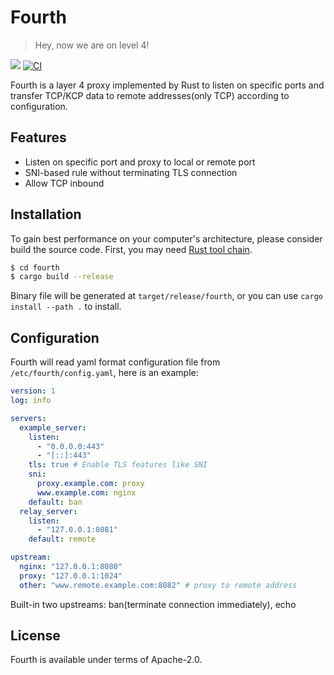 # Fourth

> Hey, now we are on level 4!

[![](https://img.shields.io/crates/v/fourth)](https://crates.io/crates/fourth) [![CI](https://img.shields.io/github/workflow/status/kernelerr/fourth/Rust)](https://github.com/KernelErr/fourth/actions/workflows/rust.yml)

Fourth is a layer 4 proxy implemented by Rust to listen on specific ports and transfer TCP/KCP data to remote addresses(only TCP) according to configuration.

## Features

- Listen on specific port and proxy to local or remote port
- SNI-based rule without terminating TLS connection
- Allow TCP inbound

## Installation

To gain best performance on your computer's architecture, please consider build the source code. First, you may need [Rust tool chain](https://rustup.rs/).

```bash
$ cd fourth
$ cargo build --release
```

Binary file will be generated at `target/release/fourth`, or you can use `cargo install --path .` to install.

## Configuration

Fourth will read yaml format configuration file from `/etc/fourth/config.yaml`, here is an example:

```yaml
version: 1
log: info

servers:
  example_server:
    listen:
      - "0.0.0.0:443"
      - "[::]:443"
    tls: true # Enable TLS features like SNI
    sni:
      proxy.example.com: proxy
      www.example.com: nginx
    default: ban
  relay_server:
    listen:
      - "127.0.0.1:8081"
    default: remote

upstream:
  nginx: "127.0.0.1:8080"
  proxy: "127.0.0.1:1024"
  other: "www.remote.example.com:8082" # proxy to remote address
```

Built-in two upstreams: ban(terminate connection immediately), echo

## License

Fourth is available under terms of Apache-2.0.